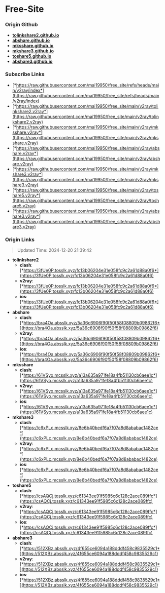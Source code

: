 # Free-Site

### Origin Github

- [**tolinkshare2.github.io**](https://github.com/tolinkshare2/tolinkshare2.github.io)
- [**abshare.github.io**](https://github.com/abshare/abshare.github.io)
- [**mksshare.github.io**](https://github.com/mksshare/mksshare.github.io)
- [**mkshare3.github.io**](https://github.com/mkshare3/mkshare3.github.io)
- [**toshare5.github.io**](https://github.com/toshare5/toshare5.github.io)
- [**abshare3.github.io**](https://github.com/abshare3/abshare3.github.io)

### Subscribe Links

- [*https://raw.githubusercontent.com/mai19950/free_site/refs/heads/main/v2ray/index*](https://raw.githubusercontent.com/mai19950/free_site/refs/heads/main/v2ray/index)
- [*https://raw.githubusercontent.com/mai19950/free_site/main/v2ray/tolinkshare2.v2ray*](https://raw.githubusercontent.com/mai19950/free_site/main/v2ray/tolinkshare2.v2ray)
- [*https://raw.githubusercontent.com/mai19950/free_site/main/v2ray/mksshare.v2ray*](https://raw.githubusercontent.com/mai19950/free_site/main/v2ray/mksshare.v2ray)
- [*https://raw.githubusercontent.com/mai19950/free_site/main/v2ray/abshare.v2ray*](https://raw.githubusercontent.com/mai19950/free_site/main/v2ray/abshare.v2ray)
- [*https://raw.githubusercontent.com/mai19950/free_site/main/v2ray/mkshare3.v2ray*](https://raw.githubusercontent.com/mai19950/free_site/main/v2ray/mkshare3.v2ray)
- [*https://raw.githubusercontent.com/mai19950/free_site/main/v2ray/toshare5.v2ray*](https://raw.githubusercontent.com/mai19950/free_site/main/v2ray/toshare5.v2ray)
- [*https://raw.githubusercontent.com/mai19950/free_site/main/v2ray/abshare3.v2ray*](https://raw.githubusercontent.com/mai19950/free_site/main/v2ray/abshare3.v2ray)

### Origin Links

> Updated Time: 2024-12-20 21:39:42

- **tolinkshare2**
  - **clash**: [*https://3fUe0P.tosslk.xyz/fc13b06204e31e058fc9c2a61d88a0f6*](https://3fUe0P.tosslk.xyz/fc13b06204e31e058fc9c2a61d88a0f6)
  - **v2ray**: [*https://3fUe0P.tosslk.xyz/fc13b06204e31e058fc9c2a61d88a0f6*](https://3fUe0P.tosslk.xyz/fc13b06204e31e058fc9c2a61d88a0f6)
  - **ios**: [*https://3fUe0P.tosslk.xyz/fc13b06204e31e058fc9c2a61d88a0f6*](https://3fUe0P.tosslk.xyz/fc13b06204e31e058fc9c2a61d88a0f6)
- **abshare**
  - **clash**: [*https://bra4Oa.absslk.xyz/5a36c6906f90f50f58f08809b09862f6*](https://bra4Oa.absslk.xyz/5a36c6906f90f50f58f08809b09862f6)
  - **v2ray**: [*https://bra4Oa.absslk.xyz/5a36c6906f90f50f58f08809b09862f6*](https://bra4Oa.absslk.xyz/5a36c6906f90f50f58f08809b09862f6)
  - **ios**: [*https://bra4Oa.absslk.xyz/5a36c6906f90f50f58f08809b09862f6*](https://bra4Oa.absslk.xyz/5a36c6906f90f50f58f08809b09862f6)
- **mksshare**
  - **clash**: [*https://61VSyo.mcsslk.xyz/a13a635a971fe18a4fb51130cb6aee1c*](https://61VSyo.mcsslk.xyz/a13a635a971fe18a4fb51130cb6aee1c)
  - **v2ray**: [*https://61VSyo.mcsslk.xyz/a13a635a971fe18a4fb51130cb6aee1c*](https://61VSyo.mcsslk.xyz/a13a635a971fe18a4fb51130cb6aee1c)
  - **ios**: [*https://61VSyo.mcsslk.xyz/a13a635a971fe18a4fb51130cb6aee1c*](https://61VSyo.mcsslk.xyz/a13a635a971fe18a4fb51130cb6aee1c)
- **mkshare3**
  - **clash**: [*https://c6xPLc.mcsslk.xyz/8e6b40bedf6a7f07a8d8ababac1482ce*](https://c6xPLc.mcsslk.xyz/8e6b40bedf6a7f07a8d8ababac1482ce)
  - **v2ray**: [*https://c6xPLc.mcsslk.xyz/8e6b40bedf6a7f07a8d8ababac1482ce*](https://c6xPLc.mcsslk.xyz/8e6b40bedf6a7f07a8d8ababac1482ce)
  - **ios**: [*https://c6xPLc.mcsslk.xyz/8e6b40bedf6a7f07a8d8ababac1482ce*](https://c6xPLc.mcsslk.xyz/8e6b40bedf6a7f07a8d8ababac1482ce)
- **toshare5**
  - **clash**: [*https://csAQCj.tosslk.xyz/c61343ee91f5985c6c128c2ace089ffc*](https://csAQCj.tosslk.xyz/c61343ee91f5985c6c128c2ace089ffc)
  - **v2ray**: [*https://csAQCj.tosslk.xyz/c61343ee91f5985c6c128c2ace089ffc*](https://csAQCj.tosslk.xyz/c61343ee91f5985c6c128c2ace089ffc)
  - **ios**: [*https://csAQCj.tosslk.xyz/c61343ee91f5985c6c128c2ace089ffc*](https://csAQCj.tosslk.xyz/c61343ee91f5985c6c128c2ace089ffc)
- **abshare3**
  - **clash**: [*https://512XBz.absslk.xyz/4f655ce6094a188dddf458c9835529c1*](https://512XBz.absslk.xyz/4f655ce6094a188dddf458c9835529c1)
  - **v2ray**: [*https://512XBz.absslk.xyz/4f655ce6094a188dddf458c9835529c1*](https://512XBz.absslk.xyz/4f655ce6094a188dddf458c9835529c1)
  - **ios**: [*https://512XBz.absslk.xyz/4f655ce6094a188dddf458c9835529c1*](https://512XBz.absslk.xyz/4f655ce6094a188dddf458c9835529c1)
